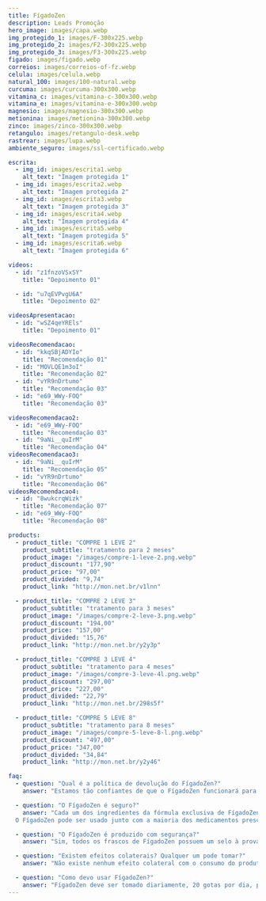 ```yaml
---
title: FígadoZen
description: Leads Promoção
hero_image: images/capa.webp
img_protegido_1: images/F-300x225.webp
img_protegido_2: images/F2-300x225.webp
img_protegido_3: images/F3-300x225.webp
figado: images/figado.webp
correios: images/correios-of-fz.webp
celula: images/celula.webp
natural_100: images/100-natural.webp
curcuma: images/curcuma-300x300.webp
vitamina_c: images/vitamina-c-300x300.webp
vitamina_e: images/vitamina-e-300x300.webp
magnesio: images/magnesio-300x300.webp
metionina: images/metionina-300x300.webp
zinco: images/zinco-300x300.webp
retangulo: images/retangulo-desk.webp
rastrear: images/lupa.webp
ambiente_seguro: images/ssl-certificado.webp

escrita:
  - img_id: images/escrita1.webp
    alt_text: "Imagem protegida 1"  
  - img_id: images/escrita2.webp
    alt_text: "Imagem protegida 2"
  - img_id: images/escrita3.webp
    alt_text: "Imagem protegida 3"
  - img_id: images/escrita4.webp
    alt_text: "Imagem protegida 4"
  - img_id: images/escrita5.webp
    alt_text: "Imagem protegida 5"
  - img_id: images/escrita6.webp
    alt_text: "Imagem protegida 6"

videos:
  - id: "z1fnzoVSxSY"
    title: "Depoimento 01"

  - id: "u7qEVPvgU6A"
    title: "Depoimento 02"

videosApresentacao:
  - id: "wSZ4qeYREls"
    title: "Depoimento 01"

videosRecomendacao:
  - id: "kkqSBjADYIo"
    title: "Recomendação 01"
  - id: "MOVLQE1m3oI"
    title: "Recomendação 02"
  - id: "vYR9nDrtumo"
    title: "Recomendação 03"
  - id: "e69_WWy-FOQ"
    title: "Recomendação 03"

videosRecomendacao2:
  - id: "e69_WWy-FOQ"
    title: "Recomendação 03"
  - id: "9aNi__quIrM"
    title: "Recomendação 04"
videosRecomendacao3:
  - id: "9aNi__quIrM"
    title: "Recomendação 05"
  - id: "vYR9nDrtumo"
    title: "Recomendação 06"
videosRecomendacao4:
  - id: "8wukcrqWizk"
    title: "Recomendação 07"
  - id: "e69_WWy-FOQ"
    title: "Recomendação 08"

products:
  - product_title: "COMPRE 1 LEVE 2"
    product_subtitle: "tratamento para 2 meses"
    product_image: "/images/compre-1-leve-2.png.webp"
    product_discount: "177,90"
    product_price: "97,00"
    product_divided: "9,74"
    product_link: "http://mon.net.br/v1lnn"

  - product_title: "COMPRE 2 LEVE 3"
    product_subtitle: "tratamento para 3 meses"
    product_image: "/images/compre-2-leve-3.png.webp"
    product_discount: "194,00"
    product_price: "157,00"
    product_divided: "15,76"
    product_link: "http://mon.net.br/y2y3p"

  - product_title: "COMPRE 3 LEVE 4"
    product_subtitle: "tratamento para 4 meses"
    product_image: "/images/compre-3-leve-4l.png.webp"
    product_discount: "297,00"
    product_price: "227,00"
    product_divided: "22,79"
    product_link: "http://mon.net.br/298s5f"

  - product_title: "COMPRE 5 LEVE 8"
    product_subtitle: "tratamento para 8 meses"
    product_image: "/images/compre-5-leve-8-l.png.webp"
    product_discount: "497,00"
    product_price: "347,00"
    product_divided: "34,84"
    product_link: "http://mon.net.br/y2y46"

faq:
  - question: "Qual é a política de devolução do FígadoZen?"
    answer: "Estamos tão confiantes de que o FígadoZen funcionará para você que cada frasco vem com nossa garantia de 30 dias para a devolução do pagamento. Se você não ficar satisfeito com a compra do FígadoZen, não queremos que você pague por ele… Mesmo que você já tenha tomado o frasco inteiro! Basta entrar em contato conosco dentro de 30 dias após a sua compra e providenciaremos o reembolso imediatamente."

  - question: "O FígadoZen é seguro?"
    answer: "Cada um dos ingredientes da fórmula exclusiva de FígadoZen tem um longo histórico de segurança e eficácia.
  O FígadoZen pode ser usado junto com a maioria dos medicamentos prescritos e sem receita. Quando tomado de acordo com as instruções, o FígadoZen é seguro, não apresenta riscos à saúde a curto ou longo prazo e não causa dependência."

  - question: "O FígadoZen é produzido com segurança?"
    answer: "Sim, todos os frascos de FígadoZen possuem um selo à prova de violação nas partes externa e interna da tampa. Além disso, o FígadoZen é cuidadosamente formulado em uma instalação inspecionada pela ANVISA."

  - question: "Existem efeitos colaterais? Qualquer um pode tomar?"
    answer: "Não existe nenhum efeito colateral com o consumo do produto, e qualquer pessoa pode tomar e aproveitar seus benefícios. Porém, gestantes, crianças e pessoas enfermas ou que fazem uso contínuo de algum medicamento devem consultar um médico antes de iniciar o consumo."

  - question: "Como devo usar FígadoZen?"
    answer: "FígadoZen deve ser tomado diariamente, 20 gotas por dia, preferencialmente antes das refeições. Recomendamos o uso por no mínimo 3 meses para um resultado surpreendente."
---
```

